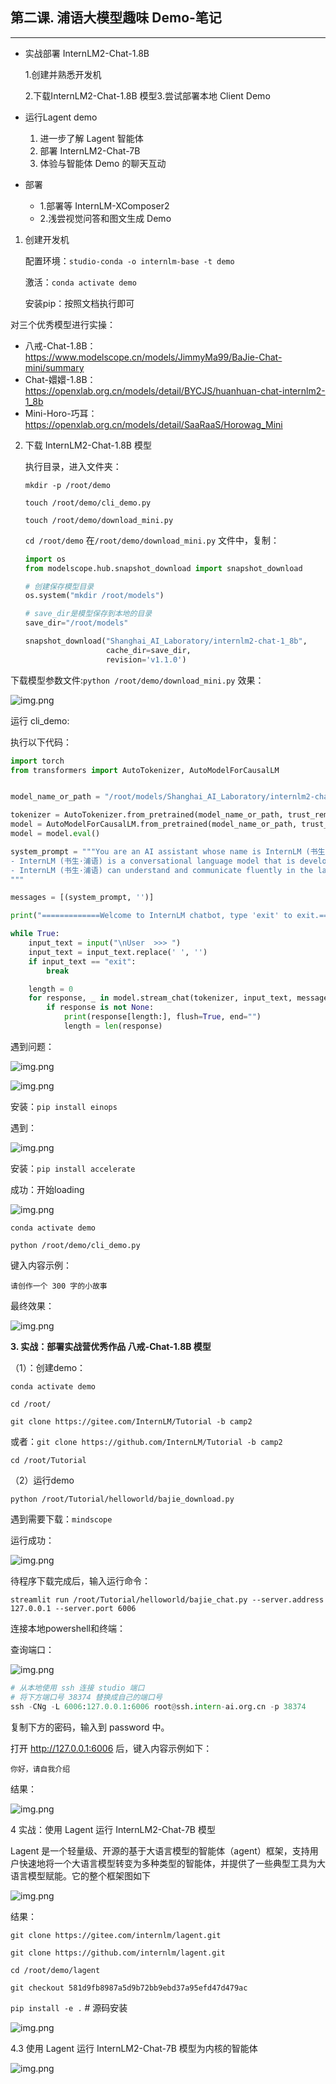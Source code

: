 ## 第二课. 浦语大模型趣味 Demo-笔记

---
- 实战部署 InternLM2-Chat-1.8B

  1.创建并熟悉开发机

  2.下载InternLM2-Chat-1.8B 模型3.尝试部署本地 Client Demo


- 运行Lagent demo

    1. 进一步了解 Lagent 智能体
    2. 部署 InternLM2-Chat-7B
    3. 体验与智能体 Demo 的聊天互动


- 部署
    - 1.部署等 InternLM-XComposer2
    - 2.浅尝视觉问答和图文生成 Demo

1. 创建开发机

   配置环境：`studio-conda -o internlm-base -t demo`

   激活：`conda activate demo`

   安装pip：按照文档执行即可

对三个优秀模型进行实操：
- 八戒-Chat-1.8B：https://www.modelscope.cn/models/JimmyMa99/BaJie-Chat-mini/summary
- Chat-嬛嬛-1.8B：https://openxlab.org.cn/models/detail/BYCJS/huanhuan-chat-internlm2-1_8b
- Mini-Horo-巧耳：https://openxlab.org.cn/models/detail/SaaRaaS/Horowag_Mini

2. 下载 InternLM2-Chat-1.8B 模型

   执行目录，进入文件夹：

   `mkdir -p /root/demo`

   `touch /root/demo/cli_demo.py`

   `touch /root/demo/download_mini.py`

   `cd /root/demo`
   在`/root/demo/download_mini.py` 文件中，复制：

    ```python
    import os
    from modelscope.hub.snapshot_download import snapshot_download
    
    # 创建保存模型目录
    os.system("mkdir /root/models")
    
    # save_dir是模型保存到本地的目录
    save_dir="/root/models"
    
    snapshot_download("Shanghai_AI_Laboratory/internlm2-chat-1_8b", 
                      cache_dir=save_dir, 
                      revision='v1.1.0')
    
    ```

下载模型参数文件:`python /root/demo/download_mini.py`
效果：

![img.png](../images/02_1.png)

运行 cli_demo:

执行以下代码：

```python
import torch
from transformers import AutoTokenizer, AutoModelForCausalLM


model_name_or_path = "/root/models/Shanghai_AI_Laboratory/internlm2-chat-1_8b"

tokenizer = AutoTokenizer.from_pretrained(model_name_or_path, trust_remote_code=True, device_map='cuda:0')
model = AutoModelForCausalLM.from_pretrained(model_name_or_path, trust_remote_code=True, torch_dtype=torch.bfloat16, device_map='cuda:0')
model = model.eval()

system_prompt = """You are an AI assistant whose name is InternLM (书生·浦语).
- InternLM (书生·浦语) is a conversational language model that is developed by Shanghai AI Laboratory (上海人工智能实验室). It is designed to be helpful, honest, and harmless.
- InternLM (书生·浦语) can understand and communicate fluently in the language chosen by the user such as English and 中文.
"""

messages = [(system_prompt, '')]

print("=============Welcome to InternLM chatbot, type 'exit' to exit.=============")

while True:
    input_text = input("\nUser  >>> ")
    input_text = input_text.replace(' ', '')
    if input_text == "exit":
        break

    length = 0
    for response, _ in model.stream_chat(tokenizer, input_text, messages):
        if response is not None:
            print(response[length:], flush=True, end="")
            length = len(response)

```


遇到问题：

![img.png](../images/02_q.png)


![img.png](../images/02_2.png)

安装：`pip install einops`

遇到：

![img.png](../images/02_3.png)

安装：`pip install accelerate`

成功：开始loading

![img.png](../images/02_4.png)

`conda activate demo`

`python /root/demo/cli_demo.py`

键入内容示例：

```text
请创作一个 300 字的小故事
```

最终效果：

![img.png](../images/02_5.png)


**3. 实战：部署实战营优秀作品 八戒-Chat-1.8B 模型**

（1）：创建demo：

`conda activate demo`

`cd /root/`

`git clone https://gitee.com/InternLM/Tutorial -b camp2`

或者：`git clone https://github.com/InternLM/Tutorial -b camp2`

`cd /root/Tutorial`

（2）运行demo

`python /root/Tutorial/helloworld/bajie_download.py`

遇到需要下载：`mindscope`

运行成功：

![img.png](../images/02_6.png)

待程序下载完成后，输入运行命令：

`streamlit run /root/Tutorial/helloworld/bajie_chat.py --server.address 127.0.0.1 --server.port 6006`

连接本地powershell和终端：

查询端口：

![img.png](../images/02_7.png)


```python
# 从本地使用 ssh 连接 studio 端口
# 将下方端口号 38374 替换成自己的端口号
ssh -CNg -L 6006:127.0.0.1:6006 root@ssh.intern-ai.org.cn -p 38374
```

复制下方的密码，输入到 password 中。


打开 http://127.0.0.1:6006 后，键入内容示例如下：

```text
你好，请自我介绍
```

结果：

![img.png](../images/02_8.png)

4 实战：使用 Lagent 运行 InternLM2-Chat-7B 模型

Lagent 是一个轻量级、开源的基于大语言模型的智能体（agent）框架，支持用户快速地将一个大语言模型转变为多种类型的智能体，并提供了一些典型工具为大语言模型赋能。它的整个框架图如下

![img.png](../images/02_9.png)


结果：

`git clone https://gitee.com/internlm/lagent.git`

`git clone https://github.com/internlm/lagent.git`

`cd /root/demo/lagent`

`git checkout 581d9fb8987a5d9b72bb9ebd37a95efd47d479ac`

`pip install -e .` # 源码安装

![img.png](../images/02_10.png)

4.3 使用 Lagent 运行 InternLM2-Chat-7B 模型为内核的智能体

![img.png](../images/02_11.png)


